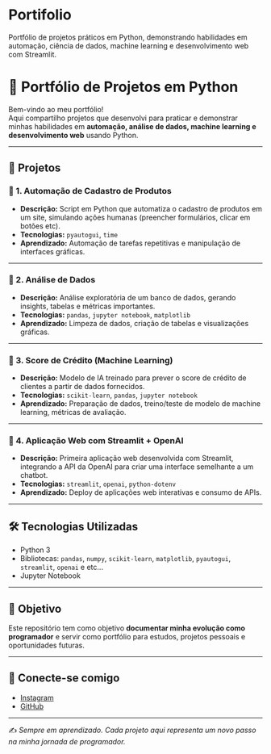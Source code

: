 # Portifolio
Portfólio de projetos práticos em Python, demonstrando habilidades em automação, ciência de dados, machine learning e desenvolvimento web com Streamlit.

# 🚀 Portfólio de Projetos em Python

Bem-vindo ao meu portfólio!  
Aqui compartilho projetos que desenvolvi para praticar e demonstrar minhas habilidades em **automação, análise de dados, machine learning e desenvolvimento web** usando Python.  

---

## 📂 Projetos

### 🔹 1. Automação de Cadastro de Produtos
- **Descrição:** Script em Python que automatiza o cadastro de produtos em um site, simulando ações humanas (preencher formulários, clicar em botões etc).
- **Tecnologias:** `pyautogui`, `time`
- **Aprendizado:** Automação de tarefas repetitivas e manipulação de interfaces gráficas.

---

### 🔹 2. Análise de Dados
- **Descrição:** Análise exploratória de um banco de dados, gerando insights, tabelas e métricas importantes.
- **Tecnologias:** `pandas`, `jupyter notebook`, `matplotlib`
- **Aprendizado:** Limpeza de dados, criação de tabelas e visualizações gráficas.

---

### 🔹 3. Score de Crédito (Machine Learning)
- **Descrição:** Modelo de IA treinado para prever o score de crédito de clientes a partir de dados fornecidos.
- **Tecnologias:** `scikit-learn`, `pandas`, `jupyter notebook`
- **Aprendizado:** Preparação de dados, treino/teste de modelo de machine learning, métricas de avaliação.

---

### 🔹 4. Aplicação Web com Streamlit + OpenAI
- **Descrição:** Primeira aplicação web desenvolvida com Streamlit, integrando a API da OpenAI para criar uma interface semelhante a um chatbot.
- **Tecnologias:** `streamlit`, `openai`, `python-dotenv`
- **Aprendizado:** Deploy de aplicações web interativas e consumo de APIs.

---

## 🛠️ Tecnologias Utilizadas
- Python 3  
- Bibliotecas: `pandas`, `numpy`, `scikit-learn`, `matplotlib`, `pyautogui`, `streamlit`, `openai`  e etc...
- Jupyter Notebook  

---

## 📌 Objetivo
Este repositório tem como objetivo **documentar minha evolução como programador** e servir como portfólio para estudos, projetos pessoais e oportunidades futuras.  

---

## 🤝 Conecte-se comigo
- [Instagram](https://instagram.com/nicollas3_/)
- [GitHub](https://github.com/nicgualberto)  

---
✍️ *Sempre em aprendizado. Cada projeto aqui representa um novo passo na minha jornada de programador.*
